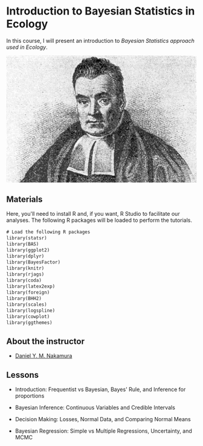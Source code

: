 # Introduction to Bayesian Statistics in Ecology
In this course, I will present an introduction to *Bayesian Statistics approach used in Ecology*.

![Fig1](https://github.com/danimelzz/BayesianEcology/blob/main/figures/Thomas-Bayes.jpg?raw=true)

## Materials
Here, you'll need to install R and, if you want, R Studio to facilitate our analyses. The following R packages will be loaded to perform the tutorials.

```
# Load the following R packages
library(statsr)
library(BAS)
library(ggplot2)
library(dplyr)
library(BayesFactor)
library(knitr)
library(rjags)
library(coda) 
library(latex2exp)
library(foreign)
library(BHH2)
library(scales)
library(logspline)
library(cowplot)
library(ggthemes)
```

## About the instructor
- [Daniel Y. M. Nakamura](http://www.instagram.com/danimelzz) 

## Lessons
- Introduction: Frequentist vs Bayesian, Bayes' Rule, and Inference for proportions

- Bayesian Inference: Continuous Variables and Credible Intervals

- Decision Making: Losses, Normal Data, and Comparing Normal Means

- Bayesian Regression: Simple vs Multiple Regressions, Uncertainty, and MCMC
